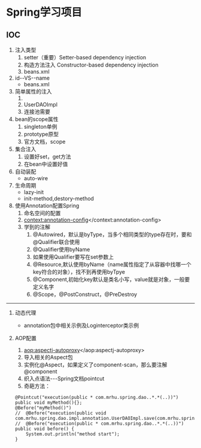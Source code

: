 # Spring学习项目
IOC
---
1. 注入类型
	1. setter（重要）Setter-based dependency injection
	2. 构造方法注入 Constructor-based dependency injection
	3. beans.xml
2. id--VS--name
	* beans.xml
3. 简单属性的注入
	1. <property value=""/>
	2. UserDAOImpl
	3. 连接池需要
4. bean的scope属性
	1. singleton单例
	2. prototype原型
	3. 官方文档，scope
5. 集合注入
	1. 设置好set，get方法
	2. 在bean中设置好值
6. 自动装配
	* auto-wire
7. 生命周期
	* lazy-init
	* init-method,destory-method
8. 使用Annotation配置Spring
	1. 命名空间的配置
	2. <context:annotation-config></context:annotation-config>
	3. 学到的注解 
		1. @Autowired，默认是byType，当多个相同类型的type存在时，要和@Qualifier联合使用
		2. @Qualifier使用byName
		3. 如果使用Qualifier要写在set参数上
		4. @Resource,默认使用byName（name属性指定了从容器中找哪一个key符合的对象），找不到再使用byTpye
		5. @Component,初始化key默认是类名小写，value就是对象，一般要定义名字
		6. @Scope，@PostConstruct，@PreDestroy
---
1. 动态代理
	* annotation包中相关示例及Loginterceptor类示例
2. AOP配置
	1. <aop:aspectj-autoproxy></aop:aspectj-autoproxy>
	2. 导入相关的Aspect包
	3. 实例化@Aspect，如果定义了component-scan，那么要注解@component
	4. 织入点语法---Spring文档pointcut
	5. 奇葩方法：
	
	```
	@Pointcut("execution(public * com.mrhu.spring.dao..*.*(..))")
	public void myMethod(){};
	@Before("myMethod()")
	//	@Before("execution(public void com.mrhu.spring.dao.impl.annotation.UserDAOImpl.save(com.mrhu.spring.model.annotation.User))")
	//	@Before("execution(public * com.mrhu.spring.dao..*.*(..))")
	public void before() {
		System.out.println("method start");
	}
	```
	
	
	
	
	
				

